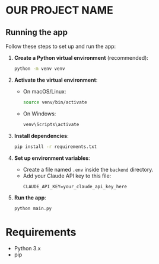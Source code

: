 # OUR PROJECT NAME

## Running the app

Follow these steps to set up and run the app:

1. **Create a Python virtual environment** (recommended):

   ```bash
   python -m venv venv
   ```

2. **Activate the virtual environment**:

   - On macOS/Linux:
     ```bash
     source venv/bin/activate
     ```
   - On Windows:
     ```bash
     venv\Scripts\activate
     ```

3. **Install dependencies**:

   ```bash
   pip install -r requirements.txt
   ```

4. **Set up environment variables**:

   - Create a file named `.env` inside the `backend` directory.
   - Add your Claude API key to this file:
     ```
     CLAUDE_API_KEY=your_claude_api_key_here
     ```

5. **Run the app**:

   ```bash
   python main.py
   ```

# Requirements
- Python 3.x
- pip